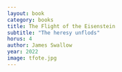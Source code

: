 ```yaml
---
layout: book
category: books
title: The Flight of the Eisenstein
subtitle: "The heresy unflods"
horus: 4
author: James Swallow
year: 2022
image: tfote.jpg
---
```

